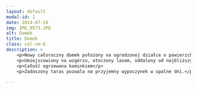 ```yaml
---
layout: default
modal-id: 1
date: 2014-07-18
img: IMG_0573.JPG
alt: Domek
title: Domek
class: col-sm-6
description: >
    <p>Nowy całoroczny domek położony na ogrodzonej działce o powierzchni około 1000 m<sup>2</sup>.</p> 
    <p>Umiejscowiony na wzgórzu, otoczony lasem, oddalony od najbliższych zabudowań o około 300m.</p>
    <p>Całość ogrzewana kominkiem</p>
    <p>Zadaszony taras pozwala na przyjemny wypoczynek w upalne dni.</p>
    
---
```

